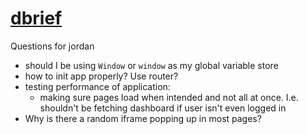 # [dbrief](https://dbrief.firebaseapp.com/)


Questions for jordan
- should I be using `Window` or `window` as my global variable store
- how to init app properly? Use router?
- testing performance of application:
  - making sure pages load when intended and not all at once. I.e. shouldn't be fetching
    dashboard if user isn't even logged in
- Why is there a random iframe popping up in most pages?
